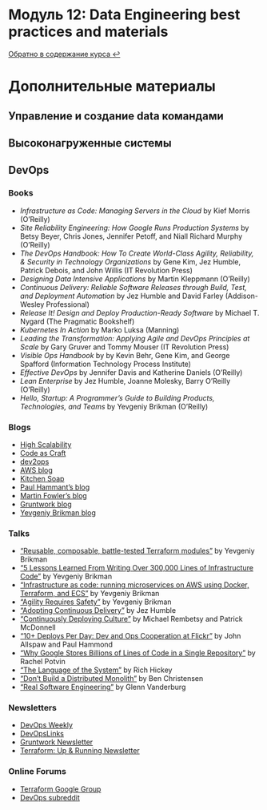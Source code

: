# Модуль 12: Data Engineering best practices and materials

[Обратно в содержание курса :leftwards_arrow_with_hook:](https://github.com/Data-Learn/data-engineering/blob/master/DE%20-%20101%20Guide.md) 



# Дополнительные материалы

## Управление и создание data командами

## Высоконагруженные системы


## DevOps
### Books

- *Infrastructure as Code: Managing Servers in the Cloud* by Kief Morris (O’Reilly)
- *Site Reliability Engineering: How Google Runs Production Systems* by Betsy Beyer, Chris Jones, Jennifer Petoff, and Niall Richard Murphy (O’Reilly)
- *The DevOps Handbook: How To Create World-Class Agility, Reliability, & Security in Technology Organizations* by Gene Kim, Jez Humble, Patrick Debois, and John Willis (IT Revolution Press)
- *Designing Data Intensive Applications* by Martin Kleppmann (O’Reilly)
- *Continuous Delivery: Reliable Software Releases through Build, Test, and Deployment Automation* by Jez Humble and David Farley (Addison-Wesley Professional)
- *Release It! Design and Deploy Production-Ready Software* by Michael T. Nygard (The Pragmatic Bookshelf)
- *Kubernetes In Action* by Marko Luksa (Manning)
- *Leading the Transformation: Applying Agile and DevOps Principles at Scale* by Gary Gruver and Tommy Mouser (IT Revolution Press)
- *Visible Ops Handbook* by by Kevin Behr, Gene Kim, and George Spafford (Information Technology Process Institute)
- *Effective DevOps* by Jennifer Davis and Katherine Daniels (O’Reilly)
- *Lean Enterprise* by Jez Humble, Joanne Molesky, Barry O’Reilly (O’Reilly)
- *Hello, Startup: A Programmer’s Guide to Building Products, Technologies, and Teams* by Yevgeniy Brikman (O’Reilly)

### Blogs

- [High Scalability](http://highscalability.com/)
- [Code as Craft](https://codeascraft.com/)
- [dev2ops](http://dev2ops.org/)
- [AWS blog](https://aws.amazon.com/blogs/aws/)
- [Kitchen Soap](http://www.kitchensoap.com/)
- [Paul Hammant’s blog](http://paulhammant.com/)
- [Martin Fowler’s blog](http://martinfowler.com/bliki/)
- [Gruntwork blog](https://blog.gruntwork.io/)
- [Yevgeniy Brikman blog](http://www.ybrikman.com/writing/)

### Talks

- [“Reusable, composable, battle-tested Terraform modules”](http://bit.ly/32b28JD) by Yevgeniy Brikman
- [“5 Lessons Learned From Writing Over 300,000 Lines of Infrastructure Code”](http://bit.ly/2ZCcEfi) by Yevgeniy Brikman
- [“Infrastructure as code: running microservices on AWS using Docker, Terraform, and ECS”](http://bit.ly/30TYaVu) by Yevgeniy Brikman
- [“Agility Requires Safety”](http://bit.ly/2YJuqJb) by Yevgeniy Brikman
- [“Adopting Continuous Delivery”](https://youtu.be/ZLBhVEo1OG4) by Jez Humble
- [“Continuously Deploying Culture”](https://vimeo.com/51310058) by Michael Rembetsy and Patrick McDonnell
- [“10+ Deploys Per Day: Dev and Ops Cooperation at Flickr”](https://youtu.be/LdOe18KhtT4) by John Allspaw and Paul Hammond
- [“Why Google Stores Billions of Lines of Code in a Single Repository”](https://youtu.be/W71BTkUbdqE) by Rachel Potvin
- [“The Language of the System”](https://youtu.be/ROor6_NGIWU) by Rich Hickey
- [“Don’t Build a Distributed Monolith”](https://youtu.be/-czp0Y4Z36Y) by Ben Christensen
- [“Real Software Engineering”](https://youtu.be/NP9AIUT9nos) by Glenn Vanderburg

### Newsletters

- [DevOps Weekly](http://www.devopsweekly.com/)
- [DevOpsLinks](http://devopslinks.com/)
- [Gruntwork Newsletter](http://www.gruntwork.io/newsletter/)
- [Terraform: Up & Running Newsletter](http://bit.ly/32dnRAW)

### Online Forums

- [Terraform Google Group](http://bit.ly/2L5mazu)
- [DevOps subreddit](https://www.reddit.com/r/devops/)
